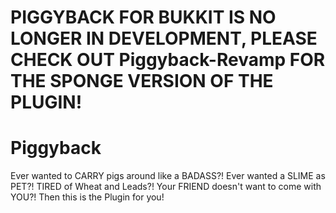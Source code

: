 PIGGYBACK FOR BUKKIT IS NO LONGER IN DEVELOPMENT, PLEASE CHECK OUT Piggyback-Revamp FOR THE SPONGE VERSION OF THE PLUGIN!
=========================================================================================================================


Piggyback
=========

Ever wanted to CARRY pigs around like a BADASS?! Ever wanted a SLIME as PET?! TIRED of Wheat and Leads?! Your FRIEND doesn't want to come with YOU?! Then this is the Plugin for you!
